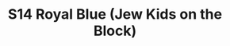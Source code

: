 ---
title: S14 Royal Blue (Jew Kids on the Block)
permalink: "/teams/s14-royal"
members:
- Mark Hofberg - Captain
- Adam Robbins - QB
- Brenton Watkajtys
- Charlie Salem
- Chase Noye
- Chris McCloud
- Francisco Sinatora
- Jamar Walker
- Sam Cramer
- Scott Kelly
- Steve Chakerian
- Stu Shagniaw
- TJ Baggett
teamid: 5104
name: S14 Royal Blue
color: Jew Kids on the Block
division: ''
---